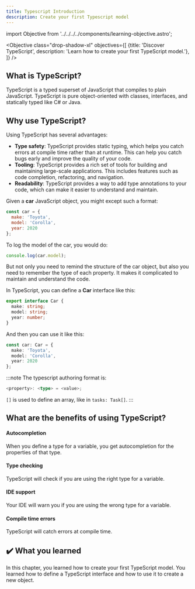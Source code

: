 ```yaml
---
title: Typescript Introduction
description: Create your first Typescript model
---
```


import Objective from '../../../../components/learning-objective.astro';

<Objective class="drop-shadow-xl" objectives={[
{title: 'Discover TypeScript', description: 'Learn how to create your first TypeScript model.'},
]} />

## What is TypeScript?

TypeScript is a typed superset of JavaScript that compiles to plain JavaScript. TypeScript is pure object-oriented with classes, interfaces, and statically typed like C# or Java.

## Why use TypeScript?

Using TypeScript has several advantages:

- **Type safety**: TypeScript provides static typing, which helps you catch errors at compile time rather than at runtime. This can help you catch bugs early and improve the quality of your code.
- **Tooling**: TypeScript provides a rich set of tools for building and maintaining large-scale applications. This includes features such as code completion, refactoring, and navigation.
- **Readability**: TypeScript provides a way to add type annotations to your code, which can make it easier to understand and maintain.

Given a **car** JavaScript object, you might except such a format:

```javascript
const car = {
  make: 'Toyota',
  model: 'Corolla',
  year: 2020
};
```

To log the model of the car, you would do:

```javascript
console.log(car.model);
```

But not only you need to remind the structure of the car object, but also you need to remember the type of each property.
It makes it complicated to maintain and understand the code.

In TypeScript, you can define a **Car** interface like this:

```typescript
export interface Car {
  make: string;
  model: string;
  year: number;
}
```

And then you can use it like this:

```typescript
const car: Car = {
  make: 'Toyota',
  model: 'Corolla',
  year: 2020
};
```

:::note
The typescript authoring format is:

```typescript
<property>: <type> = <value>;
```

`[]` is used to define an array, like in `tasks: Task[]`.
:::

## What are the benefits of using TypeScript?

#### Autocompletion

When you define a type for a variable, you get autocompletion for the properties of that type.

#### Type checking

TypeScript will check if you are using the right type for a variable.

#### IDE support

Your IDE will warn you if you are using the wrong type for a variable.

#### Compile time errors

TypeScript will catch errors at compile time.


## ✔️ What you learned

In this chapter, you learned how to create your first TypeScript model. You learned how to define a TypeScript interface and how to use it to create a new object.
